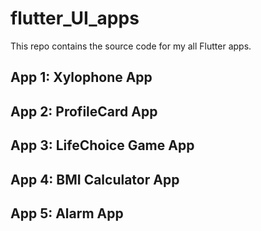 # flutter_UI_apps
This repo contains the source code for my all Flutter apps.

## App 1: Xylophone App

## App 2: ProfileCard App

## App 3: LifeChoice Game App

## App 4: BMI Calculator App

## App 5: Alarm App